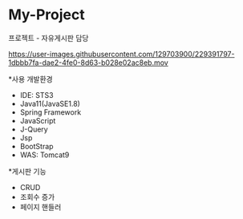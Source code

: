 # My-Project
프로젝트 - 자유게시판 담당





https://user-images.githubusercontent.com/129703900/229391797-1dbbb7fa-dae2-4fe0-8d63-b028e02ac8eb.mov



*사용 개발환경
- IDE: STS3
- Java11(JavaSE1.8)
- Spring Framework
- JavaScript
- J-Query
- Jsp
- BootStrap
- WAS: Tomcat9

*게시판 기능
- CRUD
- 조회수 증가
- 페이지 핸들러 

